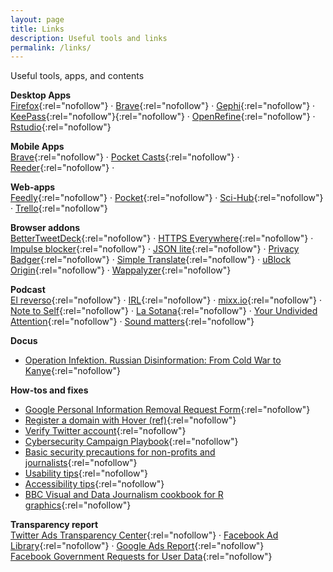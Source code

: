 ```yaml
---
layout: page
title: Links
description: Useful tools and links
permalink: /links/
---
```

<aside>Useful tools, apps, and contents</aside>  

**Desktop Apps**  
[Firefox](https://www.mozilla.org/en-US/firefox/new/){:rel="nofollow"} ·
[Brave](https://brave.com/){:rel="nofollow"} ·
[Gephi](https://gephi.org/){:rel="nofollow"} ·
[KeePass](https://keepass.info/){:rel="nofollow"}{:rel="nofollow"} ·
[OpenRefine](http://openrefine.org/){:rel="nofollow"} ·
[Rstudio](https://www.rstudio.com/){:rel="nofollow"}

**Mobile Apps**  
[Brave](https://brave.com/){:rel="nofollow"} ·
[Pocket Casts](https://www.pocketcasts.com/){:rel="nofollow"} ·
[Reeder](https://reederapp.com/){:rel="nofollow"} ·

**Web-apps**  
[Feedly](https://feedly.com){:rel="nofollow"} ·
[Pocket](https://app.getpocket.com/){:rel="nofollow"} ·
[Sci-Hub](https://sci-hub.tw/){:rel="nofollow"} ·
[Trello](https://trello.com){:rel="nofollow"}

**Browser addons**  
[BetterTweetDeck](https://better.tw/){:rel="nofollow"} · 
[HTTPS Everywhere](https://www.eff.org/https-everywhere){:rel="nofollow"} ·
[Impulse blocker](https://github.com/raicem/impulse-blocker){:rel="nofollow"} ·
[JSON lite](https://github.com/lauriro/json-lite){:rel="nofollow"} ·
[Privacy Badger](https://www.eff.org/privacybadger){:rel="nofollow"} ·
[Simple Translate](https://github.com/sienori/simple-translate){:rel="nofollow"} ·
[uBlock Origin](https://github.com/gorhill/uBlock){:rel="nofollow"} ·
[Wappalyzer](https://www.wappalyzer.com/){:rel="nofollow"}

**Podcast**  
[El reverso](https://www.m21radio.es/programas/el-reverso){:rel="nofollow"} ·
[IRL](https://irlpodcast.org/){:rel="nofollow"} ·
[mixx.io](https://mixx.io/){:rel="nofollow"} ·
[Note to Self](https://www.wnycstudios.org/shows/notetoself){:rel="nofollow"} ·
[La Sotana](https://www.patreon.com/lasotana){:rel="nofollow"} ·
[Your Undivided Attention](https://humanetech.com/podcast/){:rel="nofollow"} ·
[Sound matters](http://journal.beoplay.com/journal/sound-matters){:rel="nofollow"}

**Docus**
- [Operation Infektion. Russian Disinformation: From Cold War to Kanye](hhttps://www.nytimes.com/2018/11/12/opinion/russia-meddling-disinformation-fake-news-elections.html){:rel="nofollow"}  

**How-tos and fixes**  
- [Google Personal Information Removal Request Form](https://www.google.com/webmasters/tools/legal-removal-request?complaint_type=rtbf){:rel="nofollow"}  
- [Register a domain with Hover (ref)](https://hover.com/03kaZTmW){:rel="nofollow"}  
- [Verify Twitter account](https://verification.twitter.com/){:rel="nofollow"}  
- [Cybersecurity Campaign Playbook](https://www.belfercenter.org/cyberplaybook){:rel="nofollow"}  
- [Basic security precautions for non-profits and journalists](https://techsolidarity.org/resources/basic_security.htm){:rel="nofollow"}
- [Usability tips](https://goodui.org/){:rel="nofollow"}  
- [Accessibility tips](https://github.com/UKHomeOffice/posters/tree/master/accessibility/dos-donts){:rel="nofollow"}  
- [BBC Visual and Data Journalism cookbook for R graphics](https://bbc.github.io/rcookbook/){:rel="nofollow"} 

**Transparency report**  
[Twitter Ads Transparency Center](https://ads.twitter.com/transparency/){:rel="nofollow"}  ·
[Facebook Ad Library](https://www.facebook.com/ads/library/report/){:rel="nofollow"}  ·
[Google Ads Report](https://transparencyreport.google.com/political-ads/region/ES){:rel="nofollow"}  
[Facebook Government Requests for User Data](https://transparency.facebook.com/government-data-requests/){:rel="nofollow"}  

